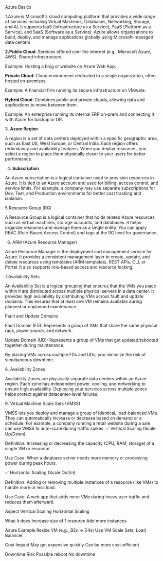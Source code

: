 Azure Basics


1.Azure is Microsoft’s cloud computing platform that provides a wide range of services including Virtual Machines, Databases, Networking, Storage, and AI. It supports IaaS (Infrastructure as a Service), PaaS (Platform as a Service), and SaaS (Software as a Service). Azure allows organizations to build, deploy, and manage applications globally using Microsoft-managed data centers.



**2.Public Cloud**: Services offered over the internet (e.g., Microsoft Azure, AWS). Shared infrastructure.

Example: Hosting a blog or website on Azure Web App.



**Private Cloud:** Cloud environment dedicated to a single organization, often hosted on-premises.

Example: A financial firm running its secure infrastructure on VMware.



**Hybrid Cloud**: Combines public and private clouds, allowing data and applications to move between them.

Example: An enterprise running its internal ERP on-prem and connecting it with Azure for backup or DR.


3\. **Azure Region**

A region is a set of data centers deployed within a specific geographic area, such as East US, West Europe, or Central India. Each region offers redundancy and availability features. When you deploy resources, you select a region to place them physically closer to your users for better performance.


4. **Subscription**

An Azure subscription is a logical container used to provision resources in Azure. It is tied to an Azure account and used for billing, access control, and service limits. For example, a company may use separate subscriptions for Dev, Test, and Production environments for better cost tracking and isolation.


5.Resource Group (RG)

A Resource Group is a logical container that holds related Azure resources such as virtual machines, storage accounts, and databases. It helps organize resources and manage them as a single entity. You can apply RBAC (Role-Based Access Control) and tags at the RG level for governance.

6. ARM (Azure Resource Manager)

Azure Resource Manager is the deployment and management service for Azure. It provides a consistent management layer to create, update, and delete resources using templates (ARM templates), REST APIs, CLI, or Portal. It also supports role-based access and resource locking.





7.Availability Sets

An Availability Set is a logical grouping that ensures that the VMs you place within it are distributed across multiple physical servers in a data center. It provides high availability by distributing VMs across fault and update domains. This ensures that at least one VM remains available during planned or unplanned maintenance.



Fault and Update Domains

Fault Domain (FD): Represents a group of VMs that share the same physical rack, power source, and network.



Update Domain (UD): Represents a group of VMs that get updated/rebooted together during maintenance.

By placing VMs across multiple FDs and UDs, you minimize the risk of simultaneous downtime.




8\. Availability Zones

Availability Zones are physically separate data centers within an Azure region. Each zone has independent power, cooling, and networking to ensure high availability. Deploying your services across multiple zones helps protect against datacenter-level failures.




9\. Virtual Machine Scale Sets (VMSS)

VMSS lets you deploy and manage a group of identical, load-balanced VMs. They can automatically increase or decrease based on demand or a schedule. For example, a company running a retail website during a sale can use VMSS to auto-scale during traffic spikes.
✅ Vertical Scaling (Scale Up/Down)

Definition: Increasing or decreasing the capacity (CPU, RAM, storage) of a single VM or resource.

Use Case: When a database server needs more memory or processing power during peak hours.



✅ Horizontal Scaling (Scale Out/In)

Definition: Adding or removing multiple instances of a resource (like VMs) to handle more or less load.

Use Case: A web app that adds more VMs during heavy user traffic and reduces them afterward.

Aspect	         Vertical Scaling	         Horizontal Scaling

What it does	Increase size of 1 resource	Add more instances

Azure Example	Resize VM (e.g., B2s → D4s)	Use VM Scale Sets, Load Balancer

Cost Impact	May get expensive quickly	Can be more cost-efficient

Downtime Risk	Possible reboot	                No downtime






